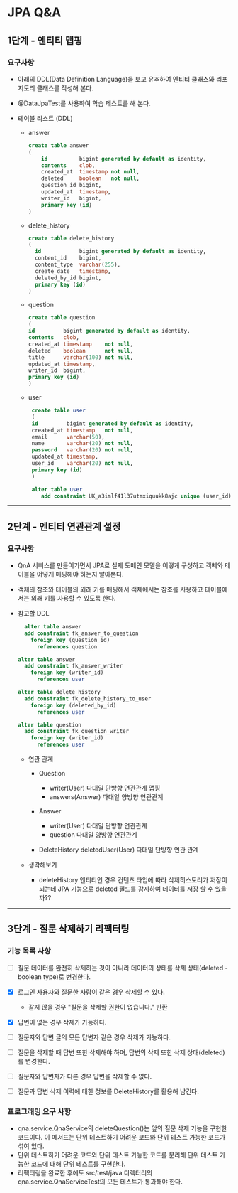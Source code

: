 # JPA Q&A

## 1단계 - 엔티티 맵핑

### 요구사항 
* 아래의 DDL(Data Definition Language)을 보고 유추하여 엔티티 클래스와 리포지토리 클래스를 작성해 본다.
* @DataJpaTest를 사용하여 학습 테스트를 해 본다.


* 테이블 리스트 (DDL)

  * answer
    ```sql
    create table answer
    (
        id          bigint generated by default as identity,
        contents    clob,
        created_at  timestamp not null,
        deleted     boolean   not null,
        question_id bigint,
        updated_at  timestamp,
        writer_id   bigint,
        primary key (id)
    )
    ```  
  * delete_history
    ```sql
    create table delete_history
    (
      id            bigint generated by default as identity,
      content_id    bigint,
      content_type  varchar(255),
      create_date   timestamp,
      deleted_by_id bigint,
      primary key (id)
    )
    ```
  * question
    ```sql
    create table question
    (
    id         bigint generated by default as identity,
    contents   clob,
    created_at timestamp    not null,
    deleted    boolean      not null,
    title      varchar(100) not null,
    updated_at timestamp,
    writer_id  bigint,
    primary key (id)
    )
    ``` 
  
  * user
    ```sql
     create table user
     (
     id         bigint generated by default as identity,
     created_at timestamp   not null,
     email      varchar(50),
     name       varchar(20) not null,
     password   varchar(20) not null,
     updated_at timestamp,
     user_id    varchar(20) not null,
     primary key (id)
     )
    
     alter table user
        add constraint UK_a3imlf41l37utmxiquukk8ajc unique (user_id)
    ```


---
## 2단계 - 엔티티 연관관계 설정 

### 요구사항
* QnA 서비스를 만들어가면서 JPA로 실제 도메인 모델을 어떻게 구성하고 객체와 테이블을 어떻게 매핑해야 하는지 알아본다.
* 객체의 참조와 테이블의 외래 키를 매핑해서 객체에서는 참조를 사용하고 테이블에서는 외래 키를 사용할 수 있도록 한다.

* 참고할 DDL 
  ```sql
    alter table answer
    add constraint fk_answer_to_question
      foreign key (question_id)
        references question
  
  alter table answer
    add constraint fk_answer_writer
      foreign key (writer_id)
        references user
  
  alter table delete_history
    add constraint fk_delete_history_to_user
      foreign key (deleted_by_id)
        references user
  
  alter table question
    add constraint fk_question_writer
      foreign key (writer_id)
        references user
  
  ```
  - 연관 관계 
    * Question 
      * writer(User) 다대일 단방향 연관관계 맵핑
      * answers(Answer) 다대일 양방향 연관관계   
      
    * Answer
      * writer(User) 다대일 단방향 연관관계 
      * question 다대일 양방향 연관관계
    
    * DeleteHistory
      deletedUser(User) 다대일 단방향 연관 관계
  
  - 생각해보기 
    - deleteHistory 엔티티인 경우 컨텐츠 타입에 따라 삭제히스토리가 저장이 되는데
      JPA 기능으로 deleted 필드를 감지하여 데이터를 저장 할 수 있을까?? 


--- 
## 3단계 - 질문 삭제하기 리팩터링
### 기능 목록 사항

  - [ ] 질문 데이터를 완전히 삭제하는 것이 아니라 데이터의 상태를 삭제 상태(deleted - boolean type)로 변경한다.
  - [X] 로그인 사용자와 질문한 사람이 같은 경우 삭제할 수 있다.
    - 같지 않을 경우 "질문을 삭제할 권한이 없습니다." 반환 
    
  - [X] 답변이 없는 경우 삭제가 가능하다.
  - [ ] 질문자와 답변 글의 모든 답변자 같은 경우 삭제가 가능하다.
  - [ ] 질문을 삭제할 때 답변 또한 삭제해야 하며, 답변의 삭제 또한 삭제 상태(deleted)를 변경한다.
  - [ ] 질문자와 답변자가 다른 경우 답변을 삭제할 수 없다.
  - [ ] 질문과 답변 삭제 이력에 대한 정보를 DeleteHistory를 활용해 남긴다.

### 프로그래밍 요구 사항 
  - qna.service.QnaService의 deleteQuestion()는 앞의 질문 삭제 기능을 구현한 코드이다. 이 메서드는 단위 테스트하기 어려운 코드와 단위 테스트 가능한 코드가 섞여 있다.
  - 단위 테스트하기 어려운 코드와 단위 테스트 가능한 코드를 분리해 단위 테스트 가능한 코드에 대해 단위 테스트를 구현한다.
  - 리팩터링을 완료한 후에도 src/test/java 디렉터리의 qna.service.QnaServiceTest의 모든 테스트가 통과해야 한다.
  
  



